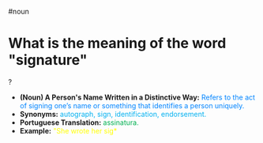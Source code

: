 #noun

# What is the meaning of the word "signature"
?
* **(Noun) A Person's Name Written in a Distinctive Way:** <span style="color:rgb(0, 132, 255)">Refers to the act of signing one’s name or something that identifies a person uniquely.</span>
* **Synonyms:** <span style="color:rgb(0, 176, 240)">autograph, sign, identification, endorsement.</span>
* **Portuguese Translation:** <span style="color:rgb(0, 176, 80)">assinatura.</span>
* **Example:** <span style="color:rgb(255, 255, 0)">"She wrote her sig*
<!--SR:!2025-07-13,4,270-->
